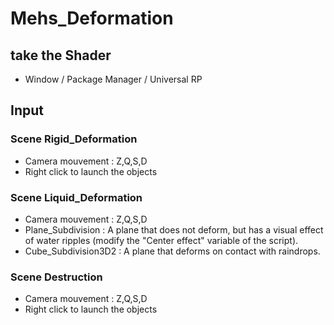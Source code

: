 # Mehs_Deformation  
## take the Shader  
- Window / Package Manager / Universal RP
  
## Input
### Scene Rigid_Deformation
- Camera mouvement : Z,Q,S,D  
- Right click to launch the objects

### Scene Liquid_Deformation
- Camera mouvement : Z,Q,S,D
- Plane_Subdivision : A plane that does not deform, but has a visual effect of water ripples (modify the "Center effect" variable of the script).
- Cube_Subdivision3D2 : A plane that deforms on contact with raindrops.

### Scene Destruction
- Camera mouvement : Z,Q,S,D  
- Right click to launch the objects
